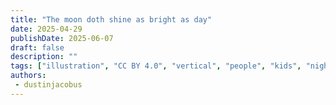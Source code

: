 ```yaml
---
title: "The moon doth shine as bright as day"
date: 2025-04-29
publishDate: 2025-06-07
draft: false
description: ""
tags: ["illustration", "CC BY 4.0", "vertical", "people", "kids", "night"]
authors:
 - dustinjacobus
---
```



